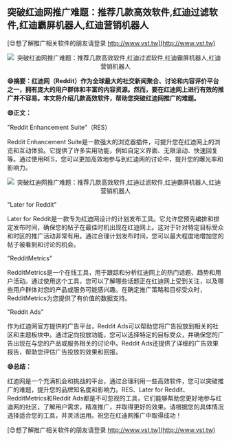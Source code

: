 ## **突破红迪网推广难题：推荐几款高效软件,红迪过滤软件,红迪霸屏机器人,红迪营销机器人**

[😍想了解推广相关软件的朋友请登录 http://www.vst.tw](http://www.vst.tw)

 <center><img src="https://vst.tw/MP4/tuiguang/png/7.png" alt="突破红迪网推广难题：推荐几款高效软件,红迪过滤软件,红迪霸屏机器人,红迪营销机器人"></center>

**😄摘要：红迪网（Reddit）作为全球最大的社交新闻聚合、讨论和内容评价平台之一，拥有庞大的用户群体和丰富的内容资源。然而，要在红迪网上进行有效的推广并不容易。本文将介绍几款高效软件，帮助您突破红迪网推广的难题。**

**😄正文：**

"Reddit Enhancement Suite"（RES）

Reddit Enhancement Suite是一款强大的浏览器插件，可提升您在红迪网上的浏览和互动体验。它提供了许多实用功能，例如自定义界面、无限滚动、快速回复等。通过使用RES，您可以更加高效地参与到红迪网的讨论中，提升您的曝光率和影响力。

 <center><img src="https://vst.tw/MP4/tuiguang/png/3.png" alt="突破红迪网推广难题：推荐几款高效软件,红迪过滤软件,红迪霸屏机器人,红迪营销机器人"></center>

"Later for Reddit"

Later for Reddit是一款专为红迪网设计的计划发布工具。它允许您预先编排和排定发布时间，确保您的帖子在最佳时机出现在红迪网上。这对于针对特定目标受众和时区的推广活动非常有用。通过合理计划发布时间，您可以最大程度地增加您的帖子被看到和讨论的机会。

"RedditMetrics"

RedditMetrics是一个在线工具，用于跟踪和分析红迪网上的热门话题、趋势和用户活动。通过使用这个工具，您可以了解哪些话题正在红迪网上受到关注，以及哪些用户群体对您的产品或服务可能感兴趣。在确定推广策略和目标受众时，RedditMetrics为您提供了有价值的数据支持。

"Reddit Ads"

作为红迪网官方提供的广告平台，Reddit Ads可以帮助您将广告投放到相关的社区和主题板块中。通过定向投放功能，您可以选择特定的目标受众，并确保您的广告出现在与您的产品或服务相关的讨论中。Reddit Ads还提供了详细的广告效果报告，帮助您评估广告投放的效果和回报。

**😄总结：**

红迪网是一个充满机会和挑战的平台，通过合理利用一些高效软件，您可以突破推广的难题，提升您的品牌知名度和影响力。RES、Later for Reddit、RedditMetrics和Reddit Ads都是不可忽视的工具，它们能够帮助您更好地参与红迪网的社区，了解用户需求，精准推广，并取得更好的效果。请根据您的具体情况选择适合您的工具，并灵活运用。祝您在红迪网推广中取得成功！

[😍想了解推广相关软件的朋友请登录 http://www.vst.tw](http://www.vst.tw)



